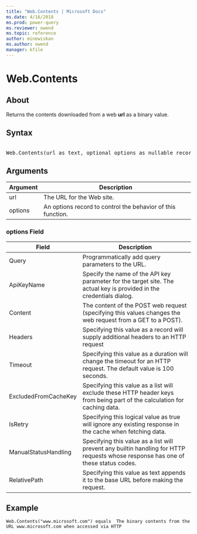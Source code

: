 ```yaml
---
title: "Web.Contents | Microsoft Docs"
ms.date: 4/16/2018
ms.prod: power-query
ms.reviewer: owend
ms.topic: reference
author: minewiskan
ms.author: owend
manager: kfile
---
```

# Web.Contents

  
## About  
Returns the contents downloaded from a web **url** as a binary value.  
  
## Syntax

<pre> 
Web.Contents(url as text, optional options as nullable record) as binary  
</pre>
  
## Arguments  
  
|Argument|Description|  
|------------|---------------|  
|url|The URL for the Web site.|  
|options|An options record to control the behavior of this function.|  
  
### <a name="__toc360793395"></a>options Field  
  
|Field|Description|  
|---------|---------------|  
|Query|Programmatically add query parameters to the URL.|  
|ApiKeyName|Specify the name of the API key parameter for the target site. The actual key is provided in the credentials dialog.|  
|Content|The content of the POST web request (specifying this values changes the web request from a GET to a POST).|  
|Headers|Specifying this value as a record will supply additional headers to an HTTP request|  
|Timeout|Specifying this value as a duration will change the timeout for an HTTP request. The default value is 100 seconds.|  
|ExcludedFromCacheKey|Specifying this value as a list will exclude these HTTP header keys from being part of the calculation for caching data.|  
|IsRetry|Specifying this logical value as true will ignore any existing response in the cache when fetching data.|  
|ManualStatusHandling|Specifying this value as a list will prevent any builtin handling for HTTP requests whose response has one of these status codes.|  
|RelativePath|Specifying this value as text appends it to the base URL before making the request.|  
  
## Example  
  
```powerquery-m 
Web.Contents("www.microsoft.com") equals  The binary contents from the URL www.microsoft.com when accessed via HTTP  
```  

